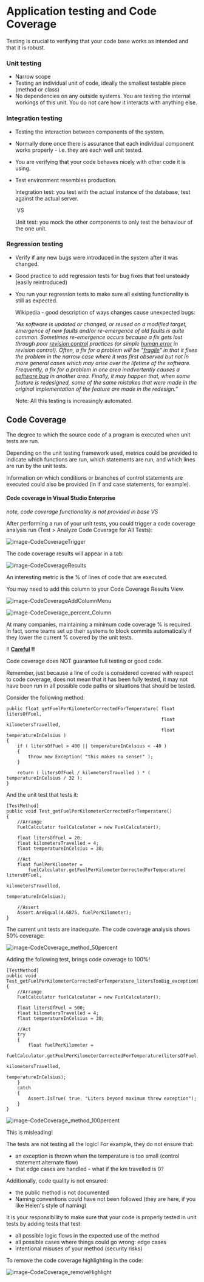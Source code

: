 # Application testing and Code Coverage

Testing is crucial to verifying that your code base works as intended and that it is robust. 

### Unit testing

* Narrow scope
* Testing an individual unit of code, ideally the smallest testable piece (method or class)
* No dependencies on any outside systems. You are testing the internal workings of this unit. You do not care how it interacts with anything else.



### Integration testing

- Testing the interaction between components of the system.

- Normally done once there is assurance that each individual component works properly - i.e. they are each well unit tested.

- You are verifying that your code behaves nicely with other code it is using.

- Test environment resembles production.	

  

  Integration test: you test with the actual instance of the database, test against the actual server. 

  ​                                                                     VS	

  Unit test: you mock the other components to only test the behaviour of the one unit.



### Regression testing

- Verify if any new bugs were introduced in the system after it was changed. 

- Good practice to add regression tests for bug fixes that feel unsteady (easily reintroduced)

- You run your regression tests to make sure all existing functionality is still as expected.

  

  Wikipedia - good description of ways changes cause unexpected bugs:

  *“As software is updated or changed, or reused on a modified target, emergence of new faults and/or re-emergence of old faults is quite common. Sometimes re-emergence occurs because a fix gets lost through poor [revision control](https://en.wikipedia.org/wiki/Revision_control) practices (or simple [human error](https://en.wikipedia.org/wiki/Human_error) in revision control). Often, a fix for a problem will be "[fragile](https://en.wikipedia.org/wiki/Software_brittleness)" in that it fixes the problem in the narrow case where it was first observed but not in more general cases which may arise over the lifetime of the software. Frequently, a fix for a problem in one area inadvertently causes a [software bug](https://en.wikipedia.org/wiki/Software_bug) in another area. Finally, it may happen that, when some feature is redesigned, some of the same mistakes that were made in the original implementation of the feature are made in the redesign.”*

  Note: All this testing is increasingly automated. 



## Code Coverage

The degree to which the source code of a program is executed when unit tests are run.

Depending on the unit testing framework used, metrics could be provided to indicate which functions are run, which statements are run, and which lines are run by the unit tests. 

Information on which conditions or branches of control statements are executed could also be provided (in if and case statements, for example).



#### Code coverage in Visual Studio Enterprise 

*note, code coverage functionality is not provided in base VS*

After performing a run of your unit tests, you could trigger a code coverage analysis run (Test > Analyze Code Coverage for All Tests):

![image-CodeCoverageTrigger](./Images/CodeCoverageTrigger.JPG)





The code coverage results will appear in a tab:

![image-CodeCoverageResults](./Images/CodeCoverageResults.JPG)



An interesting metric is the % of lines of code that are executed. 

You may need to add this column to your Code Coverage Results View.

![image-CodeCoverageAddColumnMenu](./Images/CodeCoverageAddColumnMenu.JPG)



![image-CodeCoverage_percent_Column](./Images/CodeCoverage_percent_Column.JPG)



At many companies, maintaining a minimum code coverage % is required. In fact, some teams set up their systems to block commits automatically if they lower the current % covered by the unit tests. 



!! **<u>Careful</u> !!**

Code coverage does NOT guarantee full testing or good code.

Remember, just because a line of code is considered covered with respect to code coverage, does not mean that it has been fully tested, it may not have been run in all possible code paths or situations that should be tested.



Consider the following method: 

    public float getFuelPerKilometerCorrectedForTemperature( float litersOfFuel, 
                                                             float kilometersTravelled, 
                                                             float temperatureInCelsius )
    {
        if ( litersOfFuel > 400 || temperatureInCelsius < -40 )
        {
        	throw new Exception( "this makes no sense!" );
        }
    
    	return ( litersOfFuel / kilometersTravelled ) * ( temperatureInCelsius / 32 );
    }

And the unit test that tests it:

    [TestMethod]
    public void Test_getFuelPerKilometerCorrectedForTemperature()
    {
    	//Arrange
    	FuelCalculator fuelCalculator = new FuelCalculator();
    
        float litersOfFuel = 20;
        float kilometersTravelled = 4;
        float temperatureInCelsius = 30;
    
        //Act
        float fuelPerKilometer =         	
        	fuelCalculator.getFuelPerKilometerCorrectedForTemperature( litersOfFuel,
        															   kilometersTravelled,
                                                                       temperatureInCelsius);
    
        //Assert
        Assert.AreEqual(4.6875, fuelPerKilometer);
    }

The current unit tests are inadequate. The code coverage analysis shows 50% coverage:

![image-CodeCoverage_method_50percent](./Images/CodeCoverage_method_50percent.JPG)



Adding the following test, brings code coverage to 100%!

    [TestMethod]
    public void Test_getFuelPerKilometerCorrectedForTemperature_litersTooBig_exceptionExpected()
    {
        //Arrange
        FuelCalculator fuelCalculator = new FuelCalculator();
    
        float litersOfFuel = 500;
        float kilometersTravelled = 4;
        float temperatureInCelsius = 30;
    
    	//Act
    	try
    	{
    		float fuelPerKilometer = 	
    	  	 fuelCalculator.getFuelPerKilometerCorrectedForTemperature(litersOfFuel,
    																   kilometersTravelled,
    																   temperatureInCelsius);
        }
        catch
        {
        	Assert.IsTrue( true, "Liters beyond maximum threw exception");
        }
    }



![image-CodeCoverage_method_100percent](./Images/CodeCoverage_method_100percent.JPG)





This is misleading!

The tests are not testing all the logic! For example, they do not ensure that:

- an exception is thrown when the temperature is too small (control statement alternate flow)
- that edge cases are handled - what if the km travelled is 0?

Additionally, code quality is not ensured:

- the public method is not documented
- Naming conventions could have not been followed (they are here, if you like Helen's style of naming)



It is your responsibility to make sure that your code is properly tested in unit tests by adding tests that test:

- all possible logic flows in the expected use of the method
- all possible cases where things could go wrong: edge cases
- intentional misuses of your method (security risks)



To remove the code coverage highlighting in the code:

![image-CodeCoverage_removeHighlight](./Images/CodeCoverage_removeHighlight.JPG)
